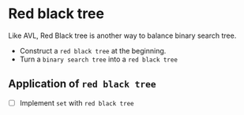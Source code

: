 # Red black tree
Like AVL, Red Black tree is another way to balance binary search tree.


* Construct a `red black tree` at the beginning.
* Turn a `binary search tree` into a `red black tree`

## Application of `red black tree`
- [ ] Implement `set` with `red black tree`
